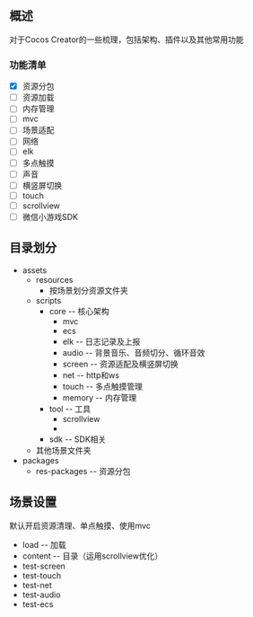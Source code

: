 ## 概述
对于Cocos Creator的一些梳理，包括架构、插件以及其他常用功能

### 功能清单
- [x] 资源分包
- [ ] 资源加载
- [ ] 内存管理
- [ ] mvc
- [ ] 场景适配
- [ ] 网络
- [ ] elk
- [ ] 多点触摸
- [ ] 声音
- [ ] 横竖屏切换
- [ ] touch
- [ ] scrollview
- [ ] 微信小游戏SDK

## 目录划分
* assets
    * resources
        * 按场景划分资源文件夹
    * scripts
        * core -- 核心架构
            * mvc
            * ecs
            * elk -- 日志记录及上报
            * audio -- 背景音乐、音频切分、循环音效
            * screen -- 资源适配及横竖屏切换
            * net -- http和ws
            * touch -- 多点触摸管理
            * memory -- 内存管理
        * tool -- 工具
            * scrollview
            * 
        * sdk -- SDK相关
    * 其他场景文件夹
* packages
    * res-packages -- 资源分包

## 场景设置
默认开启资源清理、单点触摸、使用mvc
* load -- 加载
* content -- 目录（运用scrollview优化）
* test-screen
* test-touch
* test-net
* test-audio
* test-ecs
